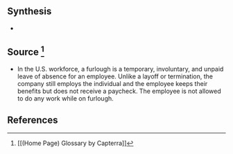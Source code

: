## Synthesis
- 
## Source [^1]
- In the U.S. workforce, a furlough is a temporary, involuntary, and unpaid leave of absence for an employee. Unlike a layoff or termination, the company still employs the individual and the employee keeps their benefits but does not receive a paycheck. The employee is not allowed to do any work while on furlough.
## References

[^1]: [[(Home Page) Glossary by Capterra]]